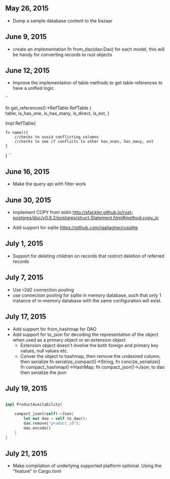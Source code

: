 ## May 26, 2015
* Dump a sample database content to the bazaar

## June 9, 2015
* create an implementation fn from_dao(dao:Dao) for each model, this will be handy for converting records to rust objects
 
## June 12, 2015 
* Improve the implementation of table methods to 
get table references to have a unified logic

``

fn get_references()->RefTable
RefTable {  
    table,
    is_has_one,
    is_has_many,
    is_direct,
    is_ext,
}

impl RefTable{
    
    fn name(){
        //checks to avoid conflicting columns
        //checks to see if conflicts to other has_ones, has_many, ext
    }
}
``

## June 16, 2015
* Make the query api with filter work

## June 30, 2015
* Implement COPY from stdin 
http://sfackler.github.io/rust-postgres/doc/v0.9.2/postgres/struct.Statement.html#method.copy_in

* Add support for sqlite 
https://github.com/jgallagher/rusqlite

## July 1, 2015
* Support for deleting children on records that restrict deletion of referred records

## July 7, 2015
* Use r2d2 connection pooling
* use connection pooling for sqlite in memory database, such that only 1 instance of in-memory database with the same configuration will exist.

## July 17, 2015
* Add support for from_hashmap for DAO
* Add support for to_json for decoding the representation of the object when used as a primary object or an extension object
    * Extension object doesn't involve the both foreign and primary key values, null values etc.
    * Conver the object to hashmap, then remove the undesired column, then serialize fn serialize_compact()->String, fn concize_serialize()
    fn compact_hashmap()->HashMap;
    fn compact_json()->Json;
    to dao then serialize the json
    

## July 19, 2015

```rust

impl ProductAvailability{

    compact_json(&self)->Json{
        let mut dao = self.to_dao();
        dao.remove("product_id");
        dao.encode()
    }
}

```

## July 21, 2015
* Make compilation of underlying supported platform optional. Using the "feature" in Cargo.toml